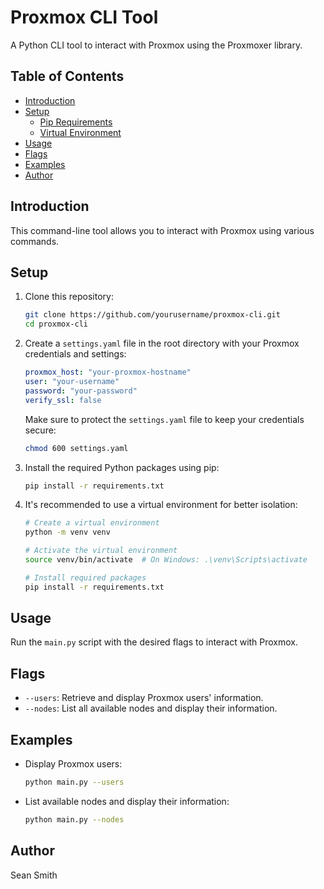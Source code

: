 # Proxmox CLI Tool

A Python CLI tool to interact with Proxmox using the Proxmoxer library.

## Table of Contents
- [Introduction](#introduction)
- [Setup](#setup)
  - [Pip Requirements](#pip-requirements)
  - [Virtual Environment](#virtual-environment)
- [Usage](#usage)
- [Flags](#flags)
- [Examples](#examples)
- [Author](#author)

## Introduction
This command-line tool allows you to interact with Proxmox using various commands.

## Setup
1. Clone this repository:
    ```bash
    git clone https://github.com/yourusername/proxmox-cli.git
    cd proxmox-cli
    ```

2. Create a `settings.yaml` file in the root directory with your Proxmox credentials and settings:
    ```yaml
    proxmox_host: "your-proxmox-hostname"
    user: "your-username"
    password: "your-password"
    verify_ssl: false
    ```
    Make sure to protect the `settings.yaml` file to keep your credentials secure:
    ```bash
    chmod 600 settings.yaml
    ```

3. Install the required Python packages using pip:
    ```bash
    pip install -r requirements.txt
    ```

4. It's recommended to use a virtual environment for better isolation:
    ```bash
    # Create a virtual environment
    python -m venv venv

    # Activate the virtual environment
    source venv/bin/activate  # On Windows: .\venv\Scripts\activate

    # Install required packages
    pip install -r requirements.txt
    ```

## Usage
Run the `main.py` script with the desired flags to interact with Proxmox.

## Flags
- `--users`: Retrieve and display Proxmox users' information.
- `--nodes`: List all available nodes and display their information.

## Examples
- Display Proxmox users:
    ```bash
    python main.py --users
    ```
- List available nodes and display their information:
    ```bash
    python main.py --nodes
    ```

## Author
Sean Smith
